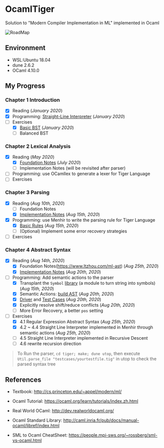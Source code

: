 # OcamlTiger
Solution to "Modern Compiler Implementation in ML" implemented in Ocaml

![RoadMap](https://www.cs.princeton.edu/~appel/modern/text/prefdag.gif)

## Environment

- WSL:Ubuntu 18.04
- dune 2.6.2
- OCaml 4.10.0

## My Progress

### Chapter 1 Introduction
- [x] Reading (*January 2020*)
- [x] Programming: [Straight-Line Interpreter](exercises/chap1/slp.ml) (*January 2020*)
- [ ] Exercises 
  - [x] [Basic BST](exercises/chap1/bst.ml) (*January 2020*)
  - [ ] Balanced BST

### Chapter 2 Lexical Analysis
- [x] Reading (*May 2020*)
  - [x] [Foundation Notes](https://www.ltzhou.com/ml-lexical/) (*July 2020*)
  - [ ] Implementation Notes (will be revisited after parser)
- [ ] Programming: use OCamllex to generate a lexer for Tiger Language
- [ ] Exercises

### Chapter 3 Parsing
- [x] Reading (*Aug 10th, 2020*)
  - [ ] Foundation Notes
  - [x] [Implementation Notes](https://www.ltzhou.com/ml-parser/#implementation) (*Aug 15th, 2020*)
- [x] Programming: use Menhir to write the parsing rule for Tiger Language 
  - [x] [Basic Rules](tiger/lib/frontend/parser.mly)  (*Aug 15th, 2020*)
  - [ ] (Optional) Implement some error recovery strategies
- [ ] Exercises

### Chapter 4 Abstract Syntax
- [x] Reading (*Aug 14th, 2020*)
  - [x] Foundation Notes(https://www.ltzhou.com/ml-ast) (*Aug 25th, 2020*)
  - [x] [Implementation Notes](https://www.ltzhou.com/ml-ast/#implementation) (*Aug 20th, 2020*)
- [ ] Programming: Add semantic actions to the parser
  - [x] Transplant the `Symbol` [library](tiger/lib/ast/symbol.ml) (a module to turn string into symbols)  (*Aug 15th, 2020*)
  - [x] Semantic Actions: [build AST](tiger/lib/frontend/parser.mly) (*Aug 20th, 2020*)
  - [x] [Driver](tiger/driver/util.ml) and [Test Cases](tiger/testcases) (*Aug 20th, 2020*)
  - [x] Explicitly resolve shift/reduce conflicts (*Aug 20th, 2020*)
  - [ ] More Error Recovery, a better `pos` setting
- [ ] Exercises
  - [x] 4.1 Regular Expression Abstract Syntax (*Aug 25th, 2020*)
  - [x] 4.2 ~ 4.4 Straight Line Interpreter implemented in Menhir through semantic actions (*Aug 25th, 2020*)
  - [ ] 4.5 Straight Line Interpreter implemented in Recursive Descent
  - [ ] 4.6 rewrite recursion direction

> To Run the parser, `cd tiger; make; dune utop`, then execute `Util.parse_file "testcases/yourtestfile.tig"` in utop to check the parsed syntax tree

## References

- Textbook: http://cs.princeton.edu/~appel/modern/ml/

- Ocaml Tutorial: https://ocaml.org/learn/tutorials/index.zh.html

- Real World OCaml: http://dev.realworldocaml.org/

- Ocaml Standard Library: http://caml.inria.fr/pub/docs/manual-ocaml/libref/index.html

- SML to Ocaml CheatSheet: https://people.mpi-sws.org/~rossberg/sml-vs-ocaml.html



